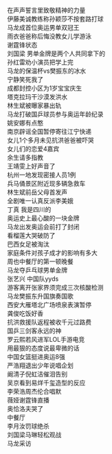 在声声誓言里致敬精神的力量  
伊藤美诚教练称孙颖莎不按套路打球  
马龙成首位奥运男单双冠王  
雨衣爸爸称后悔没教女儿学游泳  
谢霆锋状态  
刘国梁 男单金牌是两个人共同拿下的  
孙红雷劝小演员把学上完  
马龙的保温杯vs樊振东的冰水  
宁静笑死我了  
成都封控小区为1岁宝宝庆生  
塔克拉玛干沙漠发洪水  
林生斌被曝家暴出轨  
马龙打破国乒球员参与奥运年龄纪录  
姚安娜有点憨  
南京辟谣全国暂停寄往江宁快递  
女儿1个多月未见抗洪爸爸被吓哭  
女儿们的恋爱4嘉宾  
余生请多指教  
王靖雯上好声音了  
杭州一地发现密接人员1例  
兵马俑景区附近现多辆急救车  
林生斌前岳父母首发声  
全剧唯一认真反派李美娥  
丁真 我是四川的  
奥运史上最心酸的一块金牌  
马龙出发奥运会前打了封闭  
看榴莲大哭破防了  
巴西女足被淘汰  
家庭条件对孩子成才的影响有多大  
周也中餐厅的第一顿晚餐  
马龙夺乒乓球男单金牌  
张艺兴 中国队yyds  
游客离开张家界须完成三次核酸检测  
马龙樊振东升国旗奏国歌  
西安大雁塔北广场喷泉表演暂停  
龚俊吃饭好香  
抗洪救援队返程被收千元过路费  
国乒三剑客永远的神  
罗云熙若风进军LOL手游电竞  
用最狠的态度说最卑微的话  
中国女篮挺进奥运8强  
严浩翔退出少年说唱企划  
阚清子倪虹洁催泪告别  
吴京看到易烊千玺造型的反应  
李荣浩周杰伦合唱默  
薇娅谢霆锋直播  
奥恰洛夫哭了  
中餐厅  
李月汝罚球绝杀  
刘国梁马琳轻松观战  
马龙采访  
